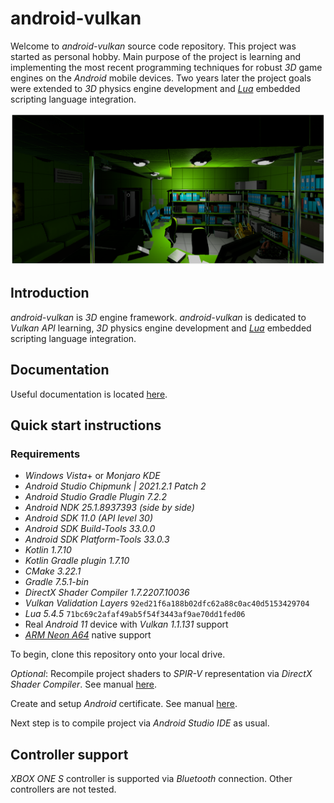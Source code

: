 # android-vulkan

Welcome to _android-vulkan_ source code repository. This project was started as personal hobby. Main purpose of the project is learning and implementing the most recent programming techniques for robust _3D_ game engines on the _Android_ mobile devices. Two years later the project goals were extended to _3D_ physics engine development and [_Lua_](https://en.wikipedia.org/wiki/Lua_(programming_language)) embedded scripting language integration.

<img src="./docs/images/preview.png"/>

## Introduction

_android-vulkan_ is _3D_ engine framework. _android-vulkan_ is dedicated to _Vulkan API_ learning, _3D_ physics engine development and [_Lua_](https://en.wikipedia.org/wiki/Lua_(programming_language)) embedded scripting language integration.

## Documentation

Useful documentation is located [here](docs/documentation.md).

## Quick start instructions

### Requirements

* _Windows Vista_+ or _Monjaro KDE_
* _Android Studio Chipmunk | 2021.2.1 Patch 2_
* _Android Studio Gradle Plugin 7.2.2_
* _Android NDK 25.1.8937393 (side by side)_
* _Android SDK 11.0 (API level 30)_
* _Android SDK Build-Tools 33.0.0_
* _Android SDK Platform-Tools 33.0.3_
* _Kotlin 1.7.10_
* _Kotlin Gradle plugin 1.7.10_
* _CMake 3.22.1_
* _Gradle 7.5.1-bin_
* _DirectX Shader Compiler 1.7.2207.10036_
* _Vulkan Validation Layers_ `92ed21f6a188b02dfc62a88c0ac40d5153429704`
* _Lua 5.4.5_ `71bc69c2afaf49ab5f54f3443af9ae70dd1fed06`
* Real _Android 11_ device with _Vulkan 1.1.131_ support
* [_ARM Neon A64_](https://developer.arm.com/architectures/instruction-sets/simd-isas/neon/neon-programmers-guide-for-armv8-a/introducing-neon-for-armv8-a) native support

To begin, clone this repository onto your local drive.

_Optional_: Recompile project shaders to _SPIR-V_ representation via _DirectX Shader Compiler_. See manual [here](docs/shader-compilation.md).

Create and setup _Android_ certificate. See manual [here](docs/release-build.md).

Next step is to compile project via _Android Studio IDE_ as usual.

## Controller support

_XBOX ONE S_ controller is supported via _Bluetooth_ connection. Other controllers are not tested.
